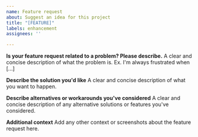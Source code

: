 ```yaml
---
name: Feature request
about: Suggest an idea for this project
title: "[FEATURE]"
labels: enhancement
assignees: ''

---
```


**Is your feature request related to a problem? Please describe.**
A clear and concise description of what the problem is. Ex. I'm always frustrated when [...]

**Describe the solution you'd like**
A clear and concise description of what you want to happen.

**Describe alternatives or workarounds you've considered**
A clear and concise description of any alternative solutions or features you've considered.

**Additional context**
Add any other context or screenshots about the feature request here.
